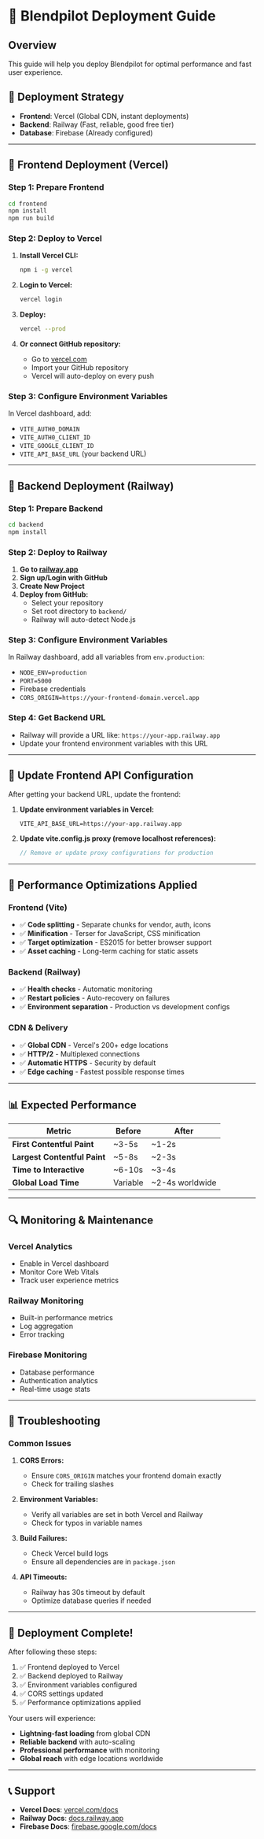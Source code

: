 # 🚀 Blendpilot Deployment Guide

## Overview

This guide will help you deploy Blendpilot for optimal performance and fast user experience.

## 🎯 **Deployment Strategy**

- **Frontend**: Vercel (Global CDN, instant deployments)
- **Backend**: Railway (Fast, reliable, good free tier)
- **Database**: Firebase (Already configured)

---

## 📱 **Frontend Deployment (Vercel)**

### Step 1: Prepare Frontend

```bash
cd frontend
npm install
npm run build
```

### Step 2: Deploy to Vercel

1. **Install Vercel CLI:**

   ```bash
   npm i -g vercel
   ```

2. **Login to Vercel:**

   ```bash
   vercel login
   ```

3. **Deploy:**

   ```bash
   vercel --prod
   ```

4. **Or connect GitHub repository:**
   - Go to [vercel.com](https://vercel.com)
   - Import your GitHub repository
   - Vercel will auto-deploy on every push

### Step 3: Configure Environment Variables

In Vercel dashboard, add:

- `VITE_AUTH0_DOMAIN`
- `VITE_AUTH0_CLIENT_ID`
- `VITE_GOOGLE_CLIENT_ID`
- `VITE_API_BASE_URL` (your backend URL)

---

## 🔧 **Backend Deployment (Railway)**

### Step 1: Prepare Backend

```bash
cd backend
npm install
```

### Step 2: Deploy to Railway

1. **Go to [railway.app](https://railway.app)**
2. **Sign up/Login with GitHub**
3. **Create New Project**
4. **Deploy from GitHub:**
   - Select your repository
   - Set root directory to `backend/`
   - Railway will auto-detect Node.js

### Step 3: Configure Environment Variables

In Railway dashboard, add all variables from `env.production`:

- `NODE_ENV=production`
- `PORT=5000`
- Firebase credentials
- `CORS_ORIGIN=https://your-frontend-domain.vercel.app`

### Step 4: Get Backend URL

- Railway will provide a URL like: `https://your-app.railway.app`
- Update your frontend environment variables with this URL

---

## 🔄 **Update Frontend API Configuration**

After getting your backend URL, update the frontend:

1. **Update environment variables in Vercel:**

   ```
   VITE_API_BASE_URL=https://your-app.railway.app
   ```

2. **Update vite.config.js proxy (remove localhost references):**
   ```javascript
   // Remove or update proxy configurations for production
   ```

---

## 🚀 **Performance Optimizations Applied**

### Frontend (Vite)

- ✅ **Code splitting** - Separate chunks for vendor, auth, icons
- ✅ **Minification** - Terser for JavaScript, CSS minification
- ✅ **Target optimization** - ES2015 for better browser support
- ✅ **Asset caching** - Long-term caching for static assets

### Backend (Railway)

- ✅ **Health checks** - Automatic monitoring
- ✅ **Restart policies** - Auto-recovery on failures
- ✅ **Environment separation** - Production vs development configs

### CDN & Delivery

- ✅ **Global CDN** - Vercel's 200+ edge locations
- ✅ **HTTP/2** - Multiplexed connections
- ✅ **Automatic HTTPS** - Security by default
- ✅ **Edge caching** - Fastest possible response times

---

## 📊 **Expected Performance**

| Metric                       | Before   | After           |
| ---------------------------- | -------- | --------------- |
| **First Contentful Paint**   | ~3-5s    | ~1-2s           |
| **Largest Contentful Paint** | ~5-8s    | ~2-3s           |
| **Time to Interactive**      | ~6-10s   | ~3-4s           |
| **Global Load Time**         | Variable | ~2-4s worldwide |

---

## 🔍 **Monitoring & Maintenance**

### Vercel Analytics

- Enable in Vercel dashboard
- Monitor Core Web Vitals
- Track user experience metrics

### Railway Monitoring

- Built-in performance metrics
- Log aggregation
- Error tracking

### Firebase Monitoring

- Database performance
- Authentication analytics
- Real-time usage stats

---

## 🚨 **Troubleshooting**

### Common Issues

1. **CORS Errors:**

   - Ensure `CORS_ORIGIN` matches your frontend domain exactly
   - Check for trailing slashes

2. **Environment Variables:**

   - Verify all variables are set in both Vercel and Railway
   - Check for typos in variable names

3. **Build Failures:**

   - Check Vercel build logs
   - Ensure all dependencies are in `package.json`

4. **API Timeouts:**
   - Railway has 30s timeout by default
   - Optimize database queries if needed

---

## 🎉 **Deployment Complete!**

After following these steps:

1. ✅ Frontend deployed to Vercel
2. ✅ Backend deployed to Railway
3. ✅ Environment variables configured
4. ✅ CORS settings updated
5. ✅ Performance optimizations applied

Your users will experience:

- **Lightning-fast loading** from global CDN
- **Reliable backend** with auto-scaling
- **Professional performance** with monitoring
- **Global reach** with edge locations worldwide

---

## 📞 **Support**

- **Vercel Docs**: [vercel.com/docs](https://vercel.com/docs)
- **Railway Docs**: [docs.railway.app](https://docs.railway.app)
- **Firebase Docs**: [firebase.google.com/docs](https://firebase.google.com/docs)
